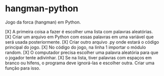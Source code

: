 # hangman-python

Jogo da forca (hangman) em Python.

[X] A primeira coisa a fazer é escolher uma lista com palavras aleatórias.
[X] Criar um arquivo em Python com essas palavras em uma variável que será usada posteriormente.
[X] Criar outro arquivo .py onde estará o código principal do jogo.
[X] No código do jogo, na linha 1 importar o módulo random.
[X] O computador precisa escolher uma palavra aleatória para que o jogador tente adivinhar.
[X] Se na lista, tiver palavras com espaços em branco ou hifens, o programa deve ignorá-las e escolher outra. Criar uma função para isso.